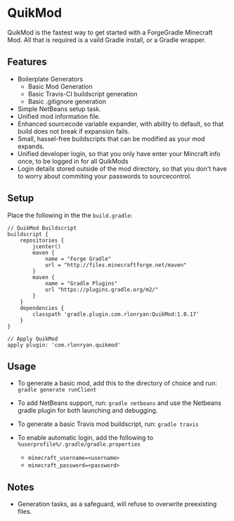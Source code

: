 # QuikMod

QuikMod is the fastest way to get started with a ForgeGradle Minecraft Mod. All that is required is a vaild Gradle install, or a Gradle wrapper.

## Features

- Boilerplate Generators
  - Basic Mod Generation
  - Basic Travis-CI buildscript generation
  - Basic .gitignore generation
- Simple NetBeans setup task.
- Unified mod information file.
- Enhanced sourcecode variable expander, with ability to default, so that build does not break if expansion fails.
- Small, hassel-free buildscripts that can be modified as your mod expands.
- Unified developer login, so that you only have enter your Mincraft info once, to be logged in for all QuikMods
- Login details stored outside of the mod directory, so that you don't have to worry about commiting your passwords to sourcecontrol.

## Setup

Place the following in the the `build.gradle`:
````
// QuikMod Buildscript
buildscript {
    repositories {
        jcenter()
        maven {
            name = "Forge Gradle"
            url = "http://files.minecraftforge.net/maven"
        }
        maven {
            name = "Gradle Plugins"
            url "https://plugins.gradle.org/m2/"
        }
    }
    dependencies {
        classpath 'gradle.plugin.com.rlonryan:QuikMod:1.0.17'
    }
}

// Apply QuikMod
apply plugin: 'com.rlonryan.quikmod'
````

## Usage

- To generate a basic mod, add this to the directory of choice and run: `gradle generate runClient`

- To add NetBeans support, run: `gradle netbeans` and use the Netbeans gradle plugin for both launching and debugging.

- To generate a basic Travis mod buildscript, run: `gradle travis`

- To enable automatic login, add the following to `%userprofile%/.gradle/gradle.properties`
  - `minecraft_username=<username>`
  - `minecraft_password=<password>`

## Notes
  - Generation tasks, as a safeguard, will refuse to overwrite preexisting files.

